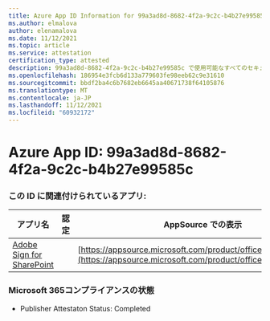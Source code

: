 ```yaml
---
title: Azure App ID Information for 99a3ad8d-8682-4f2a-9c2c-b4b27e99585c
ms.author: elmalova
author: elenamalova
ms.date: 11/12/2021
ms.topic: article
ms.service: attestation
certification_type: attested
description: 99a3ad8d-8682-4f2a-9c2c-b4b27e99585c で使用可能なすべてのセキュリティおよびコンプライアンス情報。
ms.openlocfilehash: 186954e3fcb6d133a779603fe98eeb62c9e31610
ms.sourcegitcommit: bbdf2ba4c6b7682eb6645aa40671738f64105876
ms.translationtype: MT
ms.contentlocale: ja-JP
ms.lasthandoff: 11/12/2021
ms.locfileid: "60932172"
---
```

# <a name="azure-app-id-99a3ad8d-8682-4f2a-9c2c-b4b27e99585c"></a>Azure App ID: 99a3ad8d-8682-4f2a-9c2c-b4b27e99585c


### <a name="apps-associated-with-this-id"></a>この ID に関連付けられているアプリ:
| **アプリ名** | **認定** | **AppSource での表示** |
|--------------|---------------|-----------------------|
| [Adobe Sign for SharePoint](https://docs.microsoft.com/microsoft-365-app-certification/forward/WA104381012) |  | [https://appsource.microsoft.com/product/office/WA104381012](https://appsource.microsoft.com/product/office/WA104381012) |

### <a name="microsoft-365-app-compliance-status"></a>Microsoft 365コンプライアンスの状態
- Publisher Attestaton Status: Completed
